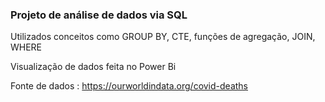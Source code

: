 ### Projeto de análise de dados via SQL


Utilizados conceitos como GROUP BY, CTE, funções de agregação, JOIN, WHERE

Visualização de dados feita no Power Bi

Fonte de dados : https://ourworldindata.org/covid-deaths
